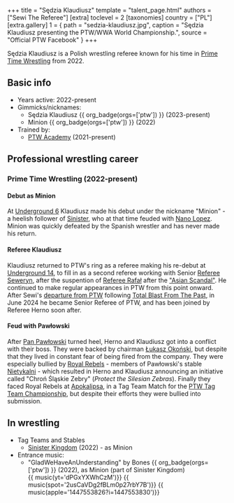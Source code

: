 +++
title = "Sędzia Klaudiusz"
template = "talent_page.html"
authors = ["Sewi The Referee"]
[extra]
toclevel = 2
[taxonomies]
country = ["PL"]
[extra.gallery]
1 = { path = "sedzia-klaudiusz.jpg", caption = "Sędzia Klaudiusz presenting the PTW/WWA World Championship.", source = "Official PTW Facebook" }
+++

Sędzia Klaudiusz is a Polish wrestling referee known for his time in [Prime Time Wrestling](@/o/ptw.md) from 2022.

## Basic info

* Years active: 2022-present
* Gimmicks/nicknames:
  - Sędzia Klaudiusz {{ org_badge(orgs=['ptw']) }} (2023-present)
  - Minion {{ org_badge(orgs=['ptw']) }} (2022)
* Trained by:
  - [PTW Academy](@/o/ptw-academy.md) (2021-present)
 
## Professional wrestling career

### Prime Time Wrestling (2022-present)

#### Debut as Minion

At [Underground 6](@/e/ptw/2022-06-26-ptw-underground-6.md) Klaudiusz made his debut under the nickname "Minion" - a heelish follower of [Sinister](@/w/sinister.md), who at that time feuded with [Nano Lopez](@/w/nano-lopez.md). Minion was quickly defeated by the Spanish wrestler and has never made his return.

#### Referee Klaudiusz

Klaudiusz returned to PTW's ring as a referee making his re-debut at [Underground 14](@/e/ptw/2023-04-23-ptw-underground-14.md), to fill in as a second referee working with Senior [Referee Seweryn](@/w/sedzia-seweryn.md), after the suspention of [Referee Rafał](@/w/alex-brave.md) after the ["Asian Scandal"](@/a/ptw-awards-2022.md). He continued to make regular appearances in PTW from this point onward. After Sewi's [departure from PTW](@/a/ptw-exits.md) following [Total Blast From The Past](@/e/ptw/2024-05-11-ptw-6.md), in June 2024 he became Senior Referee of PTW, and has been joined by Referee Herno soon after.

#### Feud with Pawłowski

After [Pan Pawłowski](@/w/pan-pawlowski.md) turned heel, Herno and Klaudiusz got into a conflict with their boss. They were backed by chairman [Łukasz Okoński](@/w/lukasz-okonski.md), but despite that they lived in constant fear of being fired from the company. They were especially bullied by [Royal Rebels](@/tt/royal-rebels.md) - members of Pawłowski's stable [Nietykalni](@/tt/nietykalni.md) - which resulted in Herno and Klaudiusz announcing an initiative called "Chroń Śląskie Zebry" (_Protect the Silesian Zebras_). Finally they faced Royal Rebels at [Apokalipsa](@/e/ptw/2025-08-30-ptw-apokalipsa.md), in a Tag Team Match for the [PTW Tag Team Championship](@/c/ptw-tag-team-championship.md), but despite their efforts they were bullied into submission.

## In wrestling

* Tag Teams and Stables
  - [Sinister Kingdom](@/tt/sinister-kingdom.md) (2022) - as Minion
* Entrance music:
  - "GladWeHaveAnUnderstanding" by Bones
    {{ org_badge(orgs=['ptw']) }} (2022), as Minion (part of Sinister Kingdom) <br>
    {{ music(yt='dPGxYXWhCzM')}}
    {{ music(spot='2usCaVDg2fBLm0p27rbY7B')}}
    {{ music(apple='1447553826?i=1447553830')}}
